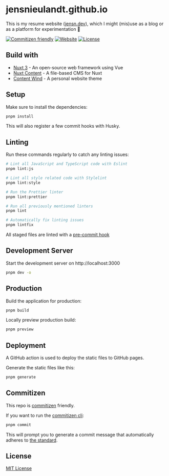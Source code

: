 # jensnieulandt.github.io

This is my resume website ([jensn.dev](https://jensn.dev)), which I might (mis)use as a blog or as a platform for experimentation 🧪  

[![Commitizen friendly][commitizen-friendly-src]][commitizen-friendly-href]
[![Website][website-src]][website-href]
[![License][license-src]][license-href]

## Build with

 - [Nuxt 3](https://nuxt.com/docs/getting-started/introduction) - An open-source web framework using Vue
 - [Nuxt Content](https://content.nuxtjs.org) - A file-based CMS for Nuxt
 - [Content Wind](https://github.com/Atinux/content-wind) - A personal website theme

## Setup

Make sure to install the dependencies:

```bash
pnpm install
```

This will also register a few commit hooks with Husky.

## Linting

Run these commands regularly to catch any linting issues:

```bash
# Lint all JavaScript and TypeScript code with Eslint
pnpm lint:js

# Lint all style related code with Stylelint
pnpm lint:style

# Run the Prettier linter
pnpm lint:prettier

# Run all previously mentioned linters
pnpm lint

# Automatically fix linting issues
pnpm lintfix
```

All staged files are linted with a [pre-commit hook](/.husky/pre-commit)

## Development Server

Start the development server on http://localhost:3000

```bash
pnpm dev -o
```

## Production

Build the application for production:

```bash
pnpm build
```

Locally preview production build:

```bash
pnpm preview
```

## Deployment

A GitHub action is used to deploy the static files to GitHub pages.

Generate the static files like this:

```bash
pnpm generate
```

## Commitizen

This repo is [commitizen](https://commitizen-tools.github.io/commitizen) friendly. 

If you want to run the [commitizen cli](https://github.com/commitizen/cz-cli):

```bash
pnpm commit
```

This will prompt you to generate a commit message that automatically adheres to [the standard](https://www.conventionalcommits.org/en/v1.0.0).

## License

[MIT License](./LICENSE)

<!-- Badges -->
[commitizen-friendly-src]: https://img.shields.io/badge/commitizen-friendly-brightgreen.svg
[commitizen-friendly-href]: http://commitizen.github.io/cz-cli/

[website-src]: https://img.shields.io/website?url=https%3A%2F%2Fjensn.dev
[website-href]: https://jensn.dev

[license-src]: https://img.shields.io/github/license/jensnieulandt/jensnieulandt.github.io.svg?style=flat&colorA=18181B&colorB=28CF8D
[license-href]: https://github.com/jensnieulandt/jensnieulandt.github.io/blob/master/LICENSE
